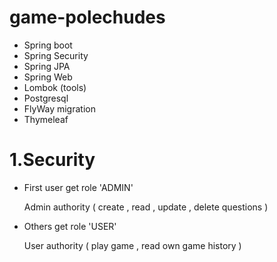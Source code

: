 # game-polechudes

 
  *  Spring boot
  *  Spring Security
  *  Spring JPA
  *  Spring Web
  *  Lombok (tools)
  *  Postgresql
  *  FlyWay migration
  *  Thymeleaf

#  1.Security

* First user get role 'ADMIN'


     Admin authority ( create , read , update , delete questions )
     
 * Others get role 'USER'
     
     
      User authority ( play game , read own game history ) 
 
 
     

